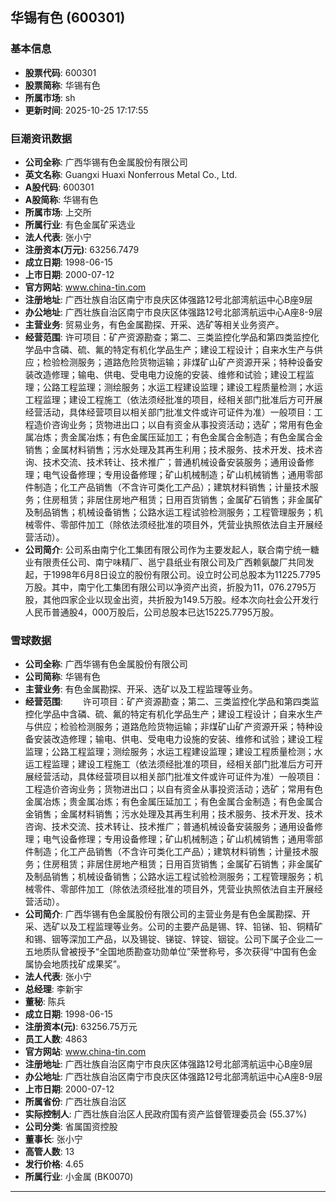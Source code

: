 ## 华锡有色 (600301)

### 基本信息

- **股票代码**: 600301
- **股票简称**: 华锡有色
- **所属市场**: sh
- **更新时间**: 2025-10-25 17:17:55

### 巨潮资讯数据

- **公司全称**: 广西华锡有色金属股份有限公司
- **英文名称**: Guangxi Huaxi Nonferrous Metal Co., Ltd.
- **A股代码**: 600301
- **A股简称**: 华锡有色
- **所属市场**: 上交所
- **所属行业**: 有色金属矿采选业
- **法人代表**: 张小宁
- **注册资本(万元)**: 63256.7479
- **成立日期**: 1998-06-15
- **上市日期**: 2000-07-12
- **官方网站**: www.china-tin.com
- **注册地址**: 广西壮族自治区南宁市良庆区体强路12号北部湾航运中心B座9层
- **办公地址**: 广西壮族自治区南宁市良庆区体强路12号北部湾航运中心A座8-9层
- **主营业务**: 贸易业务，有色金属勘探、开采、选矿等相关业务资产。
- **经营范围**: 许可项目：矿产资源勘查；第二、三类监控化学品和第四类监控化学品中含磷、硫、氟的特定有机化学品生产；建设工程设计；自来水生产与供应；检验检测服务；道路危险货物运输；非煤矿山矿产资源开采；特种设备安装改造修理；输电、供电、受电电力设施的安装、维修和试验；建设工程监理；公路工程监理；测绘服务；水运工程建设监理；建设工程质量检测；水运工程监理；建设工程施工（依法须经批准的项目，经相关部门批准后方可开展经营活动，具体经营项目以相关部门批准文件或许可证件为准）一般项目：工程造价咨询业务；货物进出口；以自有资金从事投资活动；选矿；常用有色金属冶炼；贵金属冶炼；有色金属压延加工；有色金属合金制造；有色金属合金销售；金属材料销售；污水处理及其再生利用；技术服务、技术开发、技术咨询、技术交流、技术转让、技术推广；普通机械设备安装服务；通用设备修理；电气设备修理；专用设备修理；矿山机械制造；矿山机械销售；通用零部件制造；化工产品销售（不含许可类化工产品）；建筑材料销售；计量技术服务；住房租赁；非居住房地产租赁；日用百货销售；金属矿石销售；非金属矿及制品销售；机械设备销售；公路水运工程试验检测服务；工程管理服务；机械零件、零部件加工（除依法须经批准的项目外，凭营业执照依法自主开展经营活动）。
- **公司简介**: 公司系由南宁化工集团有限公司作为主要发起人，联合南宁统一糖业有限责任公司、南宁味精厂、邕宁县纸业有限公司及广西赖氨酸厂共同发起，于1998年6月8日设立的股份有限公司。设立时公司总股本为11225.7795万股。其中，南宁化工集团有限公司以净资产出资，折股为11，076.2795万股，其他四家企业以现金出资，共折股为149.5万股。经本次向社会公开发行人民币普通股4，000万股后，公司总股本已达15225.7795万股。

### 雪球数据

- **公司全称**: 广西华锡有色金属股份有限公司
- **公司简称**: 华锡有色
- **主营业务**: 有色金属勘探、开采、选矿以及工程监理等业务。
- **经营范围**: 　　许可项目：矿产资源勘查；第二、三类监控化学品和第四类监控化学品中含磷、硫、氟的特定有机化学品生产；建设工程设计；自来水生产与供应；检验检测服务；道路危险货物运输；非煤矿山矿产资源开采；特种设备安装改造修理；输电、供电、受电电力设施的安装、维修和试验；建设工程监理；公路工程监理；测绘服务；水运工程建设监理；建设工程质量检测；水运工程监理；建设工程施工（依法须经批准的项目，经相关部门批准后方可开展经营活动，具体经营项目以相关部门批准文件或许可证件为准）一般项目：工程造价咨询业务；货物进出口；以自有资金从事投资活动；选矿；常用有色金属冶炼；贵金属冶炼；有色金属压延加工；有色金属合金制造；有色金属合金销售；金属材料销售；污水处理及其再生利用；技术服务、技术开发、技术咨询、技术交流、技术转让、技术推广；普通机械设备安装服务；通用设备修理；电气设备修理；专用设备修理；矿山机械制造；矿山机械销售；通用零部件制造；化工产品销售（不含许可类化工产品）；建筑材料销售；计量技术服务；住房租赁；非居住房地产租赁；日用百货销售；金属矿石销售；非金属矿及制品销售；机械设备销售；公路水运工程试验检测服务；工程管理服务；机械零件、零部件加工（除依法须经批准的项目外，凭营业执照依法自主开展经营活动）。
- **公司简介**: 广西华锡有色金属股份有限公司的主营业务是有色金属勘探、开采、选矿以及工程监理等业务。公司的主要产品是锡、锌、铅锑、铅、铜精矿和锡、铟等深加工产品，以及锡锭、锑锭、锌锭、铟锭。公司下属子企业二一五地质队曾被授予“全国地质勘查功勋单位”荣誉称号，多次获得“中国有色金属协会地质找矿成果奖”。
- **法人代表**: 张小宁
- **总经理**: 李新宇
- **董秘**: 陈兵
- **成立日期**: 1998-06-15
- **注册资本(元)**: 63256.75万元
- **员工人数**: 4863
- **官方网站**: www.china-tin.com
- **注册地址**: 广西壮族自治区南宁市良庆区体强路12号北部湾航运中心B座9层
- **办公地址**: 广西壮族自治区南宁市良庆区体强路12号北部湾航运中心A座8-9层
- **上市日期**: 2000-07-12
- **所属省份**: 广西壮族自治区
- **实际控制人**: 广西壮族自治区人民政府国有资产监督管理委员会 (55.37%)
- **公司分类**: 省属国资控股
- **董事长**: 张小宁
- **高管人数**: 13
- **发行价格**: 4.65
- **所属行业**: 小金属 (BK0070)

---